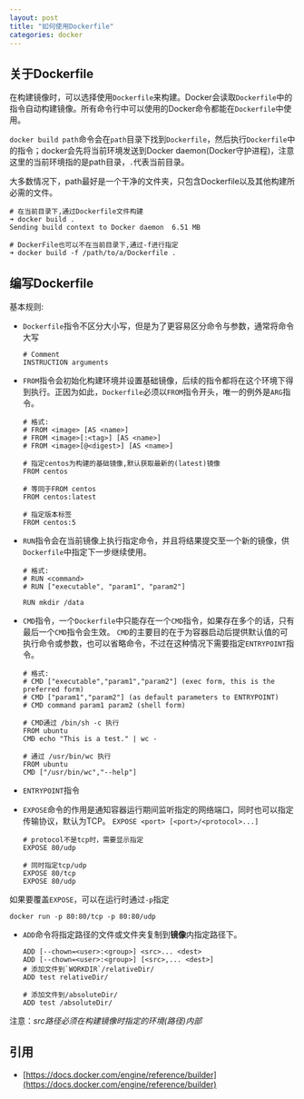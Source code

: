 ```yaml
---
layout: post
title: "如何使用Dockerfile"
categories: docker
---
```


## 关于Dockerfile
在构建镜像时，可以选择使用`Dockerfile`来构建。Docker会读取`Dockerfile`中的指令自动构建镜像。所有命令行中可以使用的Docker命令都能在`Dockerfile`中使用。

`docker build path`命令会在`path`目录下找到`Dockerfile`，然后执行`Dockerfile`中的指令；docker会先将当前环境发送到Docker daemon(Docker守护进程)，注意这里的当前环境指的是path目录，`.`代表当前目录。

大多数情况下，path最好是一个干净的文件夹，只包含Dockerfile以及其他构建所必需的文件。
```shell
# 在当前目录下,通过Dockerfile文件构建
➜ docker build .
Sending build context to Docker daemon  6.51 MB

# DockerFile也可以不在当前目录下,通过-f进行指定
➜ docker build -f /path/to/a/Dockerfile .
```

## 编写Dockerfile

基本规则:

* `Dockerfile`指令不区分大小写，但是为了更容易区分命令与参数，通常将命令大写
  ```shell
  # Comment
  INSTRUCTION arguments
  ```

* `FROM`指令会初始化构建环境并设置基础镜像，后续的指令都将在这个环境下得到执行。正因为如此，`Dockerfile`必须以`FROM`指令开头，唯一的例外是`ARG`指令。
  ~~~shell
  # 格式:
  # FROM <image> [AS <name>]
  # FROM <image>[:<tag>] [AS <name>]
  # FROM <image>[@<digest>] [AS <name>]

  # 指定centos为构建的基础镜像,默认获取最新的(latest)镜像
  FROM centos

  # 等同于FROM centos
  FROM centos:latest

  # 指定版本标签
  FROM centos:5
  ~~~

* `RUN`指令会在当前镜像上执行指定命令，并且将结果提交至一个新的镜像，供`Dockerfile`中指定下一步继续使用。
  ```shell
  # 格式:
  # RUN <command>
  # RUN ["executable", "param1", "param2"]

  RUN mkdir /data
  ```

* `CMD`指令，一个`Dockerfile`中只能存在一个`CMD`指令，如果存在多个的话，只有最后一个`CMD`指令会生效。
`CMD`的主要目的在于为容器启动后提供默认值的可执行命令或参数，也可以省略命令，不过在这种情况下需要指定`ENTRYPOINT`指令。
   ```shell
  # 格式:
  # CMD ["executable","param1","param2"] (exec form, this is the preferred form)
  # CMD ["param1","param2"] (as default parameters to ENTRYPOINT)
  # CMD command param1 param2 (shell form)

  # CMD通过 /bin/sh -c 执行
  FROM ubuntu
  CMD echo "This is a test." | wc -

  # 通过 /usr/bin/wc 执行
  FROM ubuntu
  CMD ["/usr/bin/wc","--help"]
  ```

* `ENTRYPOINT`指令


* `EXPOSE`命令的作用是通知容器运行期间监听指定的网络端口，同时也可以指定传输协议，默认为TCP。
`EXPOSE <port> [<port>/<protocol>...]`
  ```shell
  # protocol不是tcp时，需要显示指定
  EXPOSE 80/udp

  # 同时指定tcp/udp
  EXPOSE 80/tcp
  EXPOSE 80/udp
  ```
如果要覆盖`EXPOSE`，可以在运行时通过`-p`指定
  ```shell
  docker run -p 80:80/tcp -p 80:80/udp
  ```

* `ADD`命令将指定路径的文件或文件夹复制到**镜像**内指定路径下。
  ```shell
  ADD [--chown=<user>:<group>] <src>... <dest>
  ADD [--chown=<user>:<group>] [<src>,... <dest>]
  # 添加文件到`WORKDIR`/relativeDir/
  ADD test relativeDir/

  # 添加文件到/absoluteDir/
  ADD test /absoluteDir/
  ```
注意：*src路径必须在构建镜像时指定的环境(路径)内部*


## 引用

* [https://docs.docker.com/engine/reference/builder](https://docs.docker.com/engine/reference/builder)
